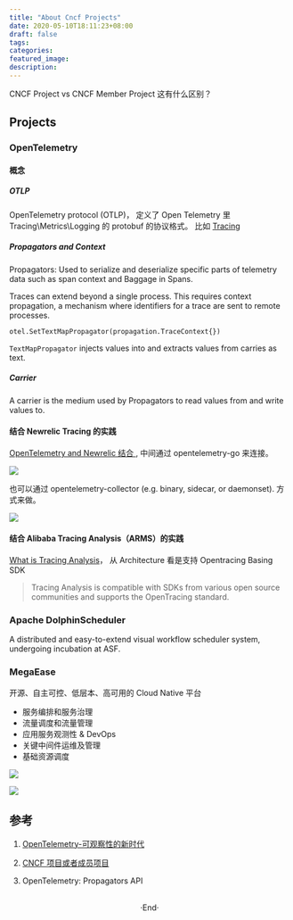 ```yaml
---
title: "About Cncf Projects"
date: 2020-05-10T18:11:23+08:00
draft: false
tags: 
categories: 
featured_image: 
description: 
---
```

CNCF Project vs CNCF Member Project 这有什么区别？ 

## Projects
### OpenTelemetry

#### 概念

##### OTLP 

OpenTelemetry protocol (OTLP)， 定义了 Open Telemetry 里 Tracing\Metrics\Logging 的 protobuf 的协议格式。 比如 [ Tracing ](https://github.com/open-telemetry/opentelemetry-proto/blob/main/opentelemetry/proto/trace/v1/trace.proto) 


##### Propagators and Context

Propagators: Used to serialize and deserialize specific parts of telemetry data such as span context and Baggage in Spans.

Traces can extend beyond a single process. This requires context propagation, a mechanism where identifiers for a trace are sent to remote processes.


```golang
otel.SetTextMapPropagator(propagation.TraceContext{})
```

`TextMapPropagator` injects values into and extracts values from carries as text.

##### Carrier
A carrier is the medium used by Propagators to read values from and write values to.

#### 结合 Newrelic Tracing 的实践
[ OpenTelemetry and Newrelic 结合 ](https://docs.newrelic.com/docs/integrations/open-source-telemetry-integrations/opentelemetry/opentelemetry-quick-start/), 中间通过 opentelemetry-go 来连接。 

![](https://docs.newrelic.com/44724d5e137a64a9b9f426e1bcddc445/native_otlp.svg)

也可以通过 opentelemetry-collector (e.g. binary, sidecar, or daemonset). 方式来做。

![](https://docs.newrelic.com/2500a84a188882f4b0ecf1d270689112/native_otlp_with_collector.svg) 

#### 结合 Alibaba Tracing Analysis（ARMS）的实践
[What is Tracing Analysis](https://www.alibabacloud.com/help/en/application-real-time-monitoring-service/latest/what-is-tracing-analysis)， 从 Architecture 看是支持 Opentracing Basing SDK

> Tracing Analysis is compatible with SDKs from various open source communities and supports the OpenTracing standard.


### Apache DolphinScheduler
A distributed and easy-to-extend visual workflow scheduler system, undergoing incubation at ASF.


### MegaEase 
开源、自主可控、低层本、高可用的 Cloud Native 平台

- 服务编排和服务治理
- 流量调度和流量管理
- 应用服务观测性 & DevOps
- 关键中间件运维及管理
- 基础资源调度

![](https://megaease.com/imgs/cloud.native.stack.zh.png) 

![](https://megaease.com/imgs/cloud.native.arch.zh.png) 




## 参考

1. [OpenTelemetry-可观察性的新时代 ](https://juejin.im/post/5d3572c1e51d45776147620f)

2. [CNCF 项目或者成员项目](https://landscape.cncf.io/project=member)

3. OpenTelemetry: Propagators API

<br>

<center>  ·End·  </center>
